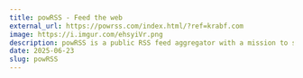 ```yaml
---
title: powRSS - Feed the web
external_url: https://powrss.com/index.html/?ref=krabf.com
image: https://i.imgur.com/ehsyiVr.png
description: powRSS is a public RSS feed aggregator with a mission to support the open, independent web. Anyone with a personal blog or independent site can join by submitting their RSS feed via email or a form. —<em>by</em> <a href="https://enocc.com/">Pablo Enoc</a>
date: 2025-06-23
slug: powRSS
---
```

